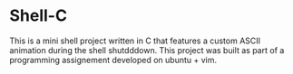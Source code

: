 # Shell-C
This is a mini shell project written in C that features a custom ASCII animation during the shell shutdddown.
This project was built as part of a programming assignement developed on ubuntu + vim.
